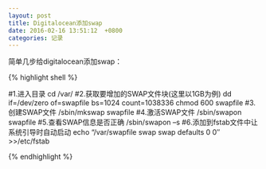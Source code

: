 ```yaml
---
layout: post
title: Digitalocean添加swap
date: 2016-02-16 13:51:12  +0800
categories: 记录
---
```


简单几步给digitalocean添加swap：

{% highlight shell %}

#1.进入目录
cd /var/
#2.获取要增加的SWAP文件块(这里以1GB为例)
dd if=/dev/zero of=swapfile bs=1024 count=1038336
chmod 600 swapfile 
#3.创建SWAP文件
/sbin/mkswap swapfile
#4.激活SWAP文件
/sbin/swapon swapfile
#5.查看SWAP信息是否正确
/sbin/swapon –s
#6.添加到fstab文件中让系统引导时自动启动
echo “/var/swapfile swap swap defaults 0 0″ >>/etc/fstab

{% endhighlight %}
